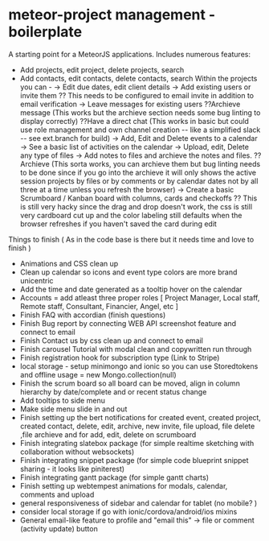 # meteor-project management -boilerplate

A starting point for a MeteorJS applications. Includes numerous features:

* Add projects, edit project, delete projects, search
* Add contacts, edit contacts, delete contacts, search
Within the projects you can - 
-> Edit due dates, edit client details
-> Add existing users or invite them
?? This needs to be configured to email invite in addition to email verification
-> Leave messages for existing users
??Archieve message (This works but the archieve section needs some bug linting to display correctly)
??Have a direct chat (This works in basic but could use role management and own channel creation -- like a simplified slack -- see ext.branch for build)
-> Add, Edit and Delete events to a calendar
-> See a basic list of activities on the calendar
-> Upload, edit, Delete any type of files
-> Add notes to files and archieve the notes and files.
??Archieve (This sorta works, you can archieve them but bug linting needs to be done since if you go into the archieve it will only shows the active session projects by files or by comments or by calendar dates not by all three at a time unless you refresh the browser)
-> Create a basic Scrumboard / Kanban board with columns, cards and checkoffs
?? This is still very hacky since the drag and drop doesn't work, the css is still very cardboard cut up and the color labeling still defaults when the browser refreshes if you haven't saved the card during edit


Things to finish ( As in the code base is there but it needs time and love to finish )

- Animations and CSS clean up 
- Clean up calendar so icons and event type colors are more brand unicentric
- Add the time and date generated as a tooltip hover on the calendar
- Accounts = add atleast three proper roles [ Project Manager, Local staff, Remote staff, Consultant, Financier, Angel, etc ]
- Finish FAQ with accordian (finish questions)
- Finish Bug report by connecting WEB API screenshot feature and connect to email
- Finish Contact us by css clean up and connect to email
- Finish carousel Tutorial with modal clean and copywritten run through
- Finish registration hook for subscription type (Link to Stripe)
- local storage - setup minimongo and ionic so you can use Storedtokens and offline usage = new Mongo.collection(null)
- Finish the scrum board so all board can be moved, align in column hierarchy by date/complete and or recent status change
- Add tooltips to side menu
- Make side menu slide in and out
- Finish setting up the bert notifications for created event, created project, created contact, delete, edit, archive, new invite, file upload, file delete ,file archieve and for add, edit, delete on scrumboard
- Finish integrating slatebox package (for simple realtime sketching with collaboration without websockets)
- Finish integrating snippet package (for simple code blueprint snippet sharing - it looks like piniterest)
- Finish integrating gantt package (for simple gantt charts)
- Finish setting up webtempest animations for modals, calendar, comments and upload
- general responsiveness of sidebar and calendar for tablet (no mobile? )
- consider local storage if go with ionic/cordova/android/ios mixins
- General email-like feature to profile and "email this" -> file or comment (activity update) button 





